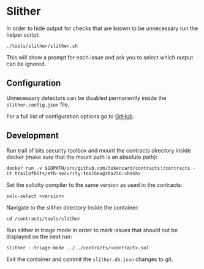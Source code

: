 # Slither

In order to hide output for checks that are known to be unnecessary run the helper script:

    ./tools/slither/slither.sh

This will show a prompt for each issue and ask you to select which output can be ignored.

## Configuration

Unnecessary detectors can be disabled permanently inside the `slither.config.json` file.

For a full list of configuration options go to [GitHub](https://github.com/crytic/slither/wiki/Usage#configuration-file).

## Development

Run trail of bits security toolbox and mount the contracts directory inside docker (make sure that the mount path is an absolute path):

    docker run -v $GOPATH/src/github.com/tokencard/contracts:/contracts -it trailofbits/eth-security-toolbox@sha256:<hash>

Set the solidity compiler to the same version as used in the contracts:

    solc-select <version>

Navigate to the slither directory inside the container:

    cd /contracts/tools/slither

Run slither in triage mode in order to mark issues that should not be displayed on the next run:

    slither --triage-mode ../../contracts/<contract>.sol

Exit the container and commit the `slither.db.json` changes to git.

